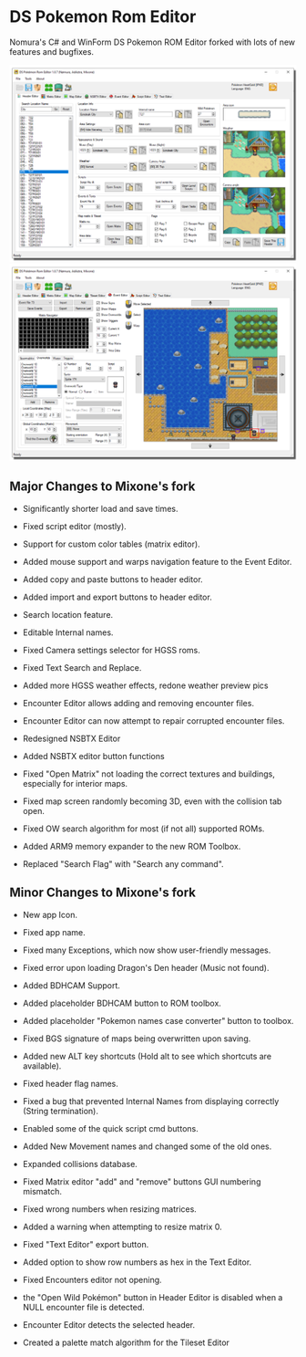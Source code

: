 # DS Pokemon Rom Editor

Nomura's C# and WinForm DS Pokemon ROM Editor forked with lots of new features and bugfixes.

![Screenshot](aDSPRE_107.png)
![Screenshot](bDSPRE_107.png)

## Major Changes to Mixone's fork
- Significantly shorter load and save times.
- Fixed script editor (mostly).
- Support for custom color tables (matrix editor).
- Added mouse support and warps navigation feature to the Event Editor.
- Added copy and paste buttons to header editor.
- Added import and export buttons to header editor.
- Search location feature.
- Editable Internal names.
- Fixed Camera settings selector for HGSS roms.
- Fixed Text Search and Replace.

- Added more HGSS weather effects, redone weather preview pics

- Encounter Editor allows adding and removing encounter files.
- Encounter Editor can now attempt to repair corrupted encounter files.

- Redesigned NSBTX Editor
- Added NSBTX editor button functions

- Fixed "Open Matrix" not loading the correct textures and buildings, especially for interior maps.
- Fixed map screen randomly becoming 3D, even with the collision tab open.
- Fixed OW search algorithm for most (if not all) supported ROMs.
- Added ARM9 memory expander to the new ROM Toolbox.
- Replaced "Search Flag" with "Search any command".


## Minor Changes to Mixone's fork

- New app Icon.
- Fixed app name.
- Fixed many Exceptions, which now show user-friendly messages.
- Fixed error upon loading Dragon's Den header (Music not found).

- Added BDHCAM Support.
- Added placeholder BDHCAM button to ROM toolbox.
- Added placeholder "Pokemon names case converter" button to toolbox.

- Fixed BGS signature of maps being overwritten upon saving.
- Added new ALT key shortcuts (Hold alt to see which shortcuts are available).

- Fixed header flag names.
- Fixed a bug that prevented Internal Names from displaying correctly (String termination).

- Enabled some of the quick script cmd buttons.
- Added New Movement names and changed some of the old ones.
- Expanded collisions database.

- Fixed Matrix editor "add" and "remove" buttons GUI numbering mismatch.
- Fixed wrong numbers when resizing matrices.
- Added a warning when attempting to resize matrix 0.

- Fixed "Text Editor" export button.
- Added option to show row numbers as hex in the Text Editor.

- Fixed Encounters editor not opening.
- the "Open Wild Pokémon" button in Header Editor is disabled when a NULL encounter file is detected.
- Encounter Editor detects the selected header.

- Created a palette match algorithm for the Tileset Editor
